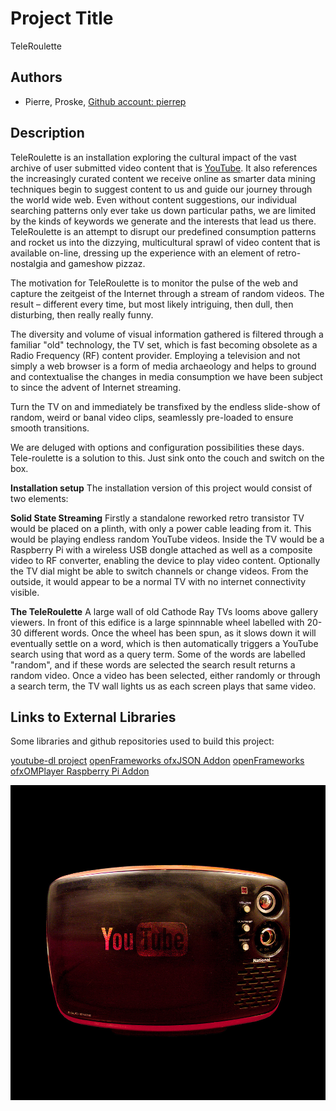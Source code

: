 # Project Title
TeleRoulette

## Authors
- Pierre, Proske, [Github account: pierrep](https://github.com/pierrep)


## Description
TeleRoulette is an installation exploring the cultural impact of the vast archive of user submitted video content that is [YouTube](www.youtube.com). It also references the increasingly curated content we receive online as smarter data mining techniques begin to suggest content to us and guide our journey through the world wide web. Even without content suggestions, our individual searching patterns only ever take us down particular paths, we are limited by the kinds of keywords we generate and the interests that lead us there. TeleRoulette is an attempt to disrupt our predefined consumption patterns and rocket us into the dizzying, multicultural sprawl of video content that is available on-line, dressing up the experience with an element of retro-nostalgia and gameshow pizzaz.

The motivation for TeleRoulette is to monitor the pulse of the web and capture the zeitgeist of the Internet through a stream of random videos. The result – different every time, but most likely intriguing, then dull, then disturbing, then really really funny.

The diversity and volume of visual information gathered is filtered through a familiar "old" technology, the TV set, which is fast becoming obsolete as a Radio Frequency (RF) content provider. Employing a television and not simply a web browser is a form of media archaeology and helps to ground and contextualise the changes in media consumption we have been subject to since the advent of Internet streaming.

Turn the TV on and immediately be transfixed by the endless slide-show of random, weird or banal video clips, seamlessly pre-loaded to ensure smooth transitions.

We are deluged with options and configuration possibilities these days. Tele-roulette is a solution to this. Just sink onto the couch and switch on the box.

**Installation setup**
The installation version of this project would consist of two elements:

**Solid State Streaming**
Firstly a standalone reworked retro transistor TV would be placed on a plinth, with only a power cable leading from it. This would be playing endless random YouTube videos. Inside the TV would be a Raspberry Pi with a wireless USB dongle attached as well as a composite video to RF converter, enabling the device to play video content. Optionally the TV dial might be able to switch channels or change videos. From the outside, it would appear to be a normal TV with no internet connectivity visible.

**The TeleRoulette**
A large wall of old Cathode Ray TVs looms above gallery viewers. In front of this edifice is a large spinnnable wheel labelled with 20-30 different words. Once the wheel has been spun, as it slows down it will eventually settle on a word, which is then automatically triggers a YouTube search using that word as a query term. Some of the words are labelled "random", and if these words are selected the search result returns a random video. Once a video has been selected, either randomly or through a search term, the TV wall lights us as each screen plays that same video.
 

## Links to External Libraries
Some libraries and github repositories used to build this project:

[youtube-dl project](rg3.github.io/youtube-dl "youtube-dl")
[openFrameworks ofxJSON Addon](https://github.com/bakercp/ofxJSON "ofxJSON")
[openFrameworks ofxOMPlayer Raspberry Pi Addon](https://github.com/jvcleave/ofxOMXPlayer)

![Summary Image](project_images/Tele-roulette-1000x1000.jpg?raw=true "TeleRoulette")


